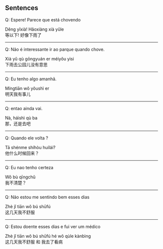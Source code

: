 ## Sentences

Q: Espere! Parece que está chovendo</br>

Děng yǐxià! Hǎoxiàng xià yǔle</br>
等以下! 好像下雨了</br>

------------
Q: Não é interessante ir ao parque quando chove. </br>

Xià yǔ qù gōngyuán er méiyǒu yìsi <br/>
下雨去公园儿没有意思

------------
Q: Eu tenho algo amanhã. </br>

Míngtiān wǒ yǒushì er <br/>
明天我有事儿

------------
Q: entao ainda vai. </br>

Nà, háishì qù ba<br/>
那，还是去吧

------------

Q: Quando ele volta ? </br>

Tā shénme shíhòu huílái?<br/>
他什么时候回来？

------------

Q: Eu nao tenho certeza </br>

Wǒ bù qīngchǔ<br/>
我不清楚？

------------

Q: Não estou me sentindo bem esses dias </br>

Zhè jǐ tiān wǒ bú shūfú<br/>
这几天我不舒服

------------

Q: Estou doente esses dias e fui ver um médico  </br>

Zhè jǐ tiān wǒ bú shūfú hé wǒ qùle kànbìng<br/>
这几天我不舒服 和 我去了看病
